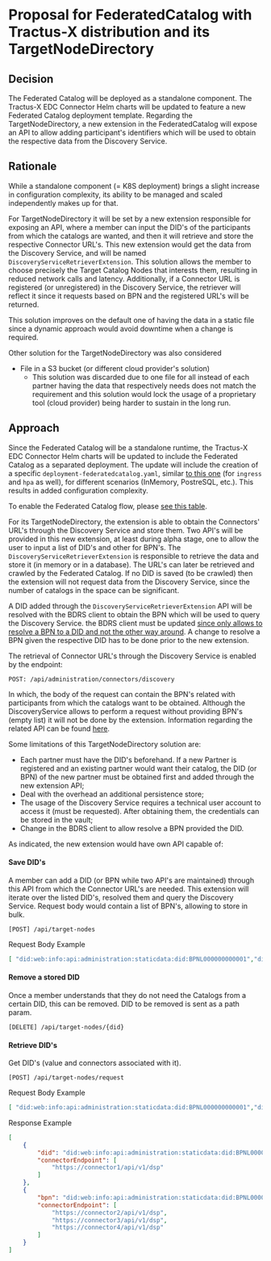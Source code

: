 # Proposal for FederatedCatalog with Tractus-X distribution and its TargetNodeDirectory

## Decision

The Federated Catalog will be deployed as a standalone component. The Tractus-X EDC Connector Helm charts will be updated to feature a new Federated Catalog deployment template.
Regarding the TargetNodeDirectory, a new extension in the FederatedCatalog will expose an API to allow adding participant's identifiers which will be used to obtain the respective data from the Discovery Service.

## Rationale

While a standalone component (= K8S deployment) brings a slight increase in configuration complexity, its ability to be managed and scaled independently makes up for that.

For TargetNodeDirectory it will be set by a new extension responsible for exposing an API, where a member can input the DID's of the participants from which the catalogs are wanted, and then it will retrieve and store the respective Connector URL's. This new extension would get the data from the Discovery Service, and will be named `DiscoveryServiceRetrieverExtension`. This solution allows the member to choose precisely the Target Catalog Nodes that interests them, resulting in reduced network calls and latency.
Additionally, if a Connector URL is registered (or unregistered) in the Discovery Service, the retriever will reflect it since it requests based on BPN and the registered URL's will be returned.

This solution improves on the default one of having the data in a static file since a dynamic approach would avoid downtime when a change is required.

Other solution for the TargetNodeDirectory was also considered
- File in a S3 bucket (or different cloud provider's solution)
  - This solution was discarded due to one file for all instead of each partner having the data that respectively needs does not match the requirement and this solution would lock the usage of a proprietary tool (cloud provider) being harder to sustain in the long run.


## Approach

Since the Federated Catalog will be a standalone runtime, the Tractus-X EDC Connector Helm charts will be updated to include the Federated Catalog as a separated deployment. The update will include the creation of a specific `deployment-federatedcatalog.yaml`, similar [to this one](https://github.com/eclipse-tractusx/tractusx-edc/blob/a263bf71a110245657131509d4b37d058a1d220d/charts/tractusx-connector-azure-vault/templates/deployment-dataplane.yaml#L47) (for `ingress` and `hpa` as well), for different scenarios (InMemory, PostreSQL, etc.). This results in added configuration complexity.

To enable the Federated Catalog flow, please [see this table](https://github.com/eclipse-tractusx/tractusx-edc/blob/75bdacbad43e2cad352204ea28a359c6aac7adea/docs/development/management-domains/README.md#enable-and-configure-the-crawler-subsystem).

For its TargetNodeDirectory, the extension is able to obtain the Connectors' URL's through the Discovery Service and store them. Two API's will be provided in this new extension, at least during alpha stage, one to allow the user to input a list of DID's and other for BPN's. The `DiscoveryServiceRetrieverExtension` is responsible to retrieve the data and store it (in memory or in a database). The URL's can later be retrieved and crawled by the Federated Catalog.
If no DID is saved (to be crawled) then the extension will not request data from the Discovery Service, since the number of catalogs in the space can be significant.

A DID added through the `DiscoveryServiceRetrieverExtension` API will be resolved with the BDRS client to obtain the BPN which will be used to query the Discovery Service. the BDRS client  must be updated [since only allows to resolve a BPN to a DID and not the other way around](https://github.com/eclipse-tractusx/tractusx-edc/blob/8e1a3202be77d6374731dee5aaf6847feec8963a/spi/bdrs-client-spi/src/main/java/org/eclipse/tractusx/edc/spi/identity/mapper/BdrsClient.java). A change to resolve a BPN given the respective DID has to be done prior to the new extension. 

The retrieval of Connector URL's through the Discovery Service is enabled by the endpoint:
```
POST: /api/administration/connectors/discovery
```
In which, the body of the request can contain the BPN's related with participants from which the catalogs want to be obtained. Although the DiscoveryService allows to perform a request without providing BPN's (empty list) it will not be done by the extension.
Information regarding the related API can be found [here](https://catenax-ev.github.io/docs/standards/CX-0001-EDCDiscoveryAPI#22-api-specification).

Some limitations of this TargetNodeDirectory solution are:
- Each partner must have the DID's beforehand. If a new Partner is registered and an existing partner would want their catalog, the DID (or BPN) of the new partner must be obtained first and added through the new extension API;
- Deal with the overhead an additional persistence store;
- The usage of the Discovery Service requires a technical user account to access it (must be requested). After obtaining them, the credentials can be stored in the vault;
- Change in the BDRS client to allow resolve a BPN provided the DID.


As indicated, the new extension would have own API capable of:

#### Save DID's
A member can add a DID (or BPN while two API's are maintained) through this API from which the Connector URL's are needed. This extension will iterate over the listed DID's, resolved them and query the Discovery Service.
Request body would contain a list of BPN's, allowing to store in bulk.
```
[POST] /api/target-nodes
```
Request Body Example
```json
[ "did:web:info:api:administration:staticdata:did:BPNL000000000001","did:web:info:api:administration:staticdata:did:BPNL000000000002" ]
```

#### Remove a stored DID
Once a member understands that they do not need the Catalogs from a certain DID, this can be removed.
DID to be removed is sent as a path param.
```
[DELETE] /api/target-nodes/{did}
```
#### Retrieve DID's
Get DID's (value and connectors associated with it).
```
[POST] /api/target-nodes/request
```
Request Body Example
```json
[ "did:web:info:api:administration:staticdata:did:BPNL000000000001","did:web:info:api:administration:staticdata:did:BPNL000000000002" ]
```
Response Example
```json
[
    {
        "did": "did:web:info:api:administration:staticdata:did:BPNL000000000001",
        "connectorEndpoint": [
            "https://connector1/api/v1/dsp"
        ]
    },
    {
        "bpn": "did:web:info:api:administration:staticdata:did:BPNL000000000002",
        "connectorEndpoint": [
            "https://connector2/api/v1/dsp",
            "https://connector3/api/v1/dsp",
            "https://connector4/api/v1/dsp"
        ]
    }
]
```